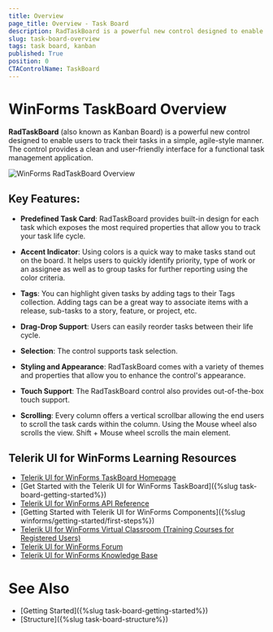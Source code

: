 ```yaml
---
title: Overview
page_title: Overview - Task Board
description: RadTaskBoard is a powerful new control designed to enable users to track their tasks in a simple, agile-style manner.
slug: task-board-overview
tags: task board, kanban
published: True
position: 0 
CTAControlName: TaskBoard
---
```


# WinForms TaskBoard Overview

**RadTaskBoard** (also known as Kanban Board) is a powerful new control designed to enable users to track their tasks in a simple, agile-style manner. The control provides a clean and user-friendly interface for a functional task management application.

![WinForms RadTaskBoard Overview](images/task-board-overview001.png)

## Key Features:

* **Predefined Task Card**: RadTaskBoard provides built-in design for each task which exposes the most required properties that allow you to track your task life cycle. 

* **Accent Indicator**: Using colors is a quick way to make tasks stand out on the board. It helps users to quickly identify priority, type of work or an assignee as well as to group tasks for further reporting using the color criteria.

* **Tags**: You can highlight given tasks by adding tags to their Tags collection. Adding tags can be a great way to associate items with a release, sub-tasks to a story, feature, or project, etc.

* **Drag-Drop Support**: Users can easily reorder tasks between their life cycle.

* **Selection**: The control supports task selection.

* **Styling and Appearance**: RadTaskBoard comes with a variety of themes and properties that allow you to enhance the control's appearance.

* **Touch Support**: The RadTaskBoard control also provides out-of-the-box touch support.

* **Scrolling**: Every column offers a vertical scrollbar allowing the end users to scroll the task cards within the column. Using the Mouse wheel also scrolls the view. Shift + Mouse wheel scrolls the main element.
 

## Telerik UI for WinForms Learning Resources
* [Telerik UI for WinForms TaskBoard Homepage](https://www.telerik.com/products/winforms/task-board.aspx)
* [Get Started with the Telerik UI for WinForms TaskBoard]({%slug task-board-getting-started%})
* [Telerik UI for WinForms API Reference](https://docs.telerik.com/devtools/winforms/api/)
* [Getting Started with Telerik UI for WinForms Components]({%slug winforms/getting-started/first-steps%})
* [Telerik UI for WinForms Virtual Classroom (Training Courses for Registered Users)](https://learn.telerik.com/learn/course/external/view/elearning/17/TelerikUIforWinForms) 
* [Telerik UI for WinForms Forum](https://www.telerik.com/forums/winforms)
* [Telerik UI for WinForms Knowledge Base](https://docs.telerik.com/devtools/winforms/knowledge-base)

# See Also

* [Getting Started]({%slug task-board-getting-started%})
* [Structure]({%slug task-board-structure%})
 
        
